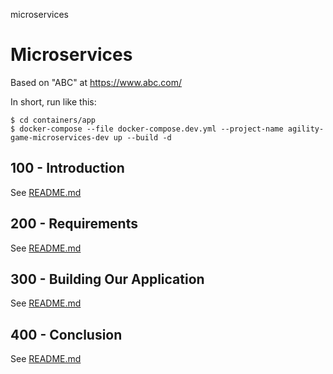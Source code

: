 microservices
# Microservices

Based on "ABC" at https://www.abc.com/

In short, run like this:

```
$ cd containers/app
$ docker-compose --file docker-compose.dev.yml --project-name agility-game-microservices-dev up --build -d
```

## 100 - Introduction

See [README.md](./100/README.md)

## 200 - Requirements

See [README.md](./200/README.md)

## 300 - Building Our Application

See [README.md](./300/README.md)

## 400 - Conclusion

See [README.md](./400/README.md)
